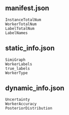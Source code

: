 ## manifest.json

```
InstanceTotalNum
WorkerTotalNum
LabelTotalNum
LabelNames
```

## static_info.json

```
SimiGraph
WorkerLabels
true_labels
WorkerType
```

## dynamic_info.json

```
Uncertainty
WorkerAccuracy
PosteriorDistribution
```